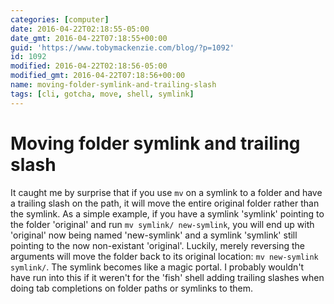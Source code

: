 ```yaml
---
categories: [computer]
date: 2016-04-22T02:18:55-05:00
date_gmt: 2016-04-22T07:18:55+00:00
guid: 'https://www.tobymackenzie.com/blog/?p=1092'
id: 1092
modified: 2016-04-22T02:18:56-05:00
modified_gmt: 2016-04-22T07:18:56+00:00
name: moving-folder-symlink-and-trailing-slash
tags: [cli, gotcha, move, shell, symlink]
---
```


Moving folder symlink and trailing slash
========================================

It caught me by surprise that if you use `mv` on a symlink to a folder and have a trailing slash on the path, it will move the entire original folder rather than the symlink.  As a simple example, if you have a symlink 'symlink' pointing to the folder 'original' and run `mv symlink/ new-symlink`, you will end up with 'original' now being named 'new-symlink' and a symlink 'symlink' still pointing to the now non-existant 'original'.  Luckily, merely reversing the arguments will move the folder back to its original location: `mv new-symlink symlink/`.  The symlink becomes like a magic portal.  I probably wouldn't have run into this if it weren't for the 'fish' shell adding trailing slashes when doing tab completions on folder paths or symlinks to them.
